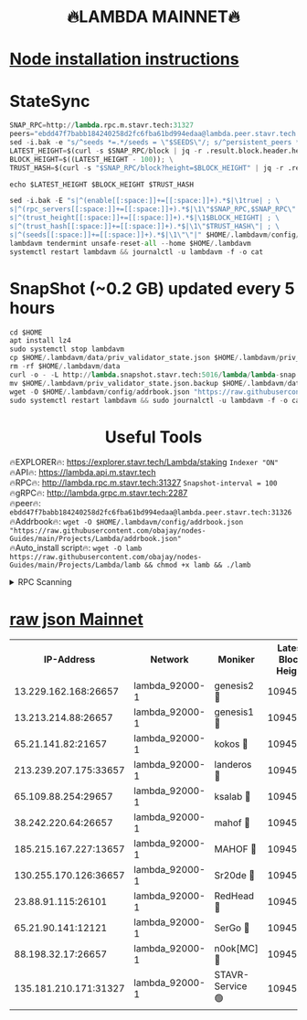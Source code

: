 <h1 align="center"> 🔥LAMBDA MAINNET🔥</h1>


[Node installation instructions](https://github.com/obajay/nodes-Guides/tree/main/Projects/Lambda)
=


# StateSync
```python
SNAP_RPC=http://lambda.rpc.m.stavr.tech:31327
peers="ebdd47f7babb184240258d2fc6fba61bd994edaa@lambda.peer.stavr.tech:31326" 
sed -i.bak -e "s/^seeds *=.*/seeds = \"$SEEDS\"/; s/^persistent_peers *=.*/persistent_peers = \"$PEERS\"/" $HOME/.lambdavm/config/config.toml
LATEST_HEIGHT=$(curl -s $SNAP_RPC/block | jq -r .result.block.header.height); \
BLOCK_HEIGHT=$((LATEST_HEIGHT - 100)); \
TRUST_HASH=$(curl -s "$SNAP_RPC/block?height=$BLOCK_HEIGHT" | jq -r .result.block_id.hash)

echo $LATEST_HEIGHT $BLOCK_HEIGHT $TRUST_HASH

sed -i.bak -E "s|^(enable[[:space:]]+=[[:space:]]+).*$|\1true| ; \
s|^(rpc_servers[[:space:]]+=[[:space:]]+).*$|\1\"$SNAP_RPC,$SNAP_RPC\"| ; \
s|^(trust_height[[:space:]]+=[[:space:]]+).*$|\1$BLOCK_HEIGHT| ; \
s|^(trust_hash[[:space:]]+=[[:space:]]+).*$|\1\"$TRUST_HASH\"| ; \
s|^(seeds[[:space:]]+=[[:space:]]+).*$|\1\"\"|" $HOME/.lambdavm/config/config.toml
lambdavm tendermint unsafe-reset-all --home $HOME/.lambdavm
systemctl restart lambdavm && journalctl -u lambdavm -f -o cat

```
# SnapShot (~0.2 GB) updated every 5 hours
```python
cd $HOME
apt install lz4
sudo systemctl stop lambdavm
cp $HOME/.lambdavm/data/priv_validator_state.json $HOME/.lambdavm/priv_validator_state.json.backup
rm -rf $HOME/.lambdavm/data
curl -o - -L http://lambda.snapshot.stavr.tech:5016/lambda/lambda-snap.tar.lz4 | lz4 -c -d - | tar -x -C $HOME/.lambdavm --strip-components 2
mv $HOME/.lambdavm/priv_validator_state.json.backup $HOME/.lambdavm/data/priv_validator_state.json
wget -O $HOME/.lambdavm/config/addrbook.json "https://raw.githubusercontent.com/obajay/nodes-Guides/main/Projects/Lambda/addrbook.json"
sudo systemctl restart lambdavm && sudo journalctl -u lambdavm -f -o cat
```
 <h1 align="center"> Useful Tools</h1>

🔥EXPLORER🔥:      https://explorer.stavr.tech/Lambda/staking	        `Indexer "ON"` \
🔥API🔥: 			 		 https://lambda.api.m.stavr.tech \
🔥RPC🔥:           http://lambda.rpc.m.stavr.tech:31327	              `Snapshot-interval = 100` \
🔥gRPC🔥:          http://lambda.grpc.m.stavr.tech:2287 \
🔥peer🔥:					 `ebdd47f7babb184240258d2fc6fba61bd994edaa@lambda.peer.stavr.tech:31326` \
🔥Addrbook🔥:    ```wget -O $HOME/.lambdavm/config/addrbook.json "https://raw.githubusercontent.com/obajay/nodes-Guides/main/Projects/Lambda/addrbook.json"``` \
🔥Auto_install script🔥: ```wget -O lamb https://raw.githubusercontent.com/obajay/nodes-Guides/main/Projects/Lambda/lamb && chmod +x lamb && ./lamb```


<details>
<summary>RPC Scanning</summary>

<h2 align="center"> We scan nodes in real time every 4 hours. And we provide the final result of RPC endpoints.
We cannot influence the operation of these nodes in any way. </h2>


```python
If Voting Power is higher than 0 --> then the Node is a validator of the network and may be subject to attack and be a potential threat to the chain.
```
```python
We marked such validators with a red symbol
```

</details>

[raw json Mainnet](https://rpc-check.lambm.stavr.tech/lambm/rpc-lambm-result.json)
=


<table><tr><th>IP-Address</th><th>Network</th><th>Moniker</th><th>Latest Block Height</th><th>Earliest Block Height</th><th>Catching Up</th><th>Tx Index</th><th>Voting Power</th><th>Scan Time</th></tr><tr><td>13.229.162.168:26657</td><td>lambda_92000-1</td><td>genesis2 🔴</td><td>10945127</td><td>1</td><td>False</td><td>on</td><td>16647390</td><td>2024-01-04T22:03:52.219638029UTC</td></tr><tr><td>13.213.214.88:26657</td><td>lambda_92000-1</td><td>genesis1 🔴</td><td>10945127</td><td>1</td><td>False</td><td>on</td><td>107835</td><td>2024-01-04T22:03:57.104187154UTC</td></tr><tr><td>65.21.141.82:21657</td><td>lambda_92000-1</td><td>kokos 🔴</td><td>10945128</td><td>7716001</td><td>False</td><td>off</td><td>546765</td><td>2024-01-04T22:03:59.531528547UTC</td></tr><tr><td>213.239.207.175:33657</td><td>lambda_92000-1</td><td>landeros 🔴</td><td>10945126</td><td>8136001</td><td>False</td><td>off</td><td>1251876</td><td>2024-01-04T22:03:46.178432695UTC</td></tr><tr><td>65.109.88.254:29657</td><td>lambda_92000-1</td><td>ksalab 🔴</td><td>10945129</td><td>8715001</td><td>False</td><td>on</td><td>505310</td><td>2024-01-04T22:04:02.336231927UTC</td></tr><tr><td>38.242.220.64:26657</td><td>lambda_92000-1</td><td>mahof 🔴</td><td>10945124</td><td>10131001</td><td>False</td><td>off</td><td>770350</td><td>2024-01-04T22:03:39.428881726UTC</td></tr><tr><td>185.215.167.227:13657</td><td>lambda_92000-1</td><td>MAHOF 🔴</td><td>10945127</td><td>10134001</td><td>False</td><td>on</td><td>2051510</td><td>2024-01-04T22:03:55.833812280UTC</td></tr><tr><td>130.255.170.126:36657</td><td>lambda_92000-1</td><td>Sr20de 🔴</td><td>10945126</td><td>10715001</td><td>False</td><td>off</td><td>674184</td><td>2024-01-04T22:03:46.657976460UTC</td></tr><tr><td>23.88.91.115:26101</td><td>lambda_92000-1</td><td>RedHead 🔴</td><td>10945126</td><td>10845126</td><td>False</td><td>off</td><td>553202</td><td>2024-01-04T22:03:46.895215957UTC</td></tr><tr><td>65.21.90.141:12121</td><td>lambda_92000-1</td><td>SerGo 🔴</td><td>10945129</td><td>10845129</td><td>False</td><td>off</td><td>10591798</td><td>2024-01-04T22:04:02.683050055UTC</td></tr><tr><td>88.198.32.17:26657</td><td>lambda_92000-1</td><td>n0ok[MC] 🔴</td><td>10945129</td><td>10845129</td><td>False</td><td>off</td><td>1578630</td><td>2024-01-04T22:04:05.690555671UTC</td></tr><tr><td>135.181.210.171:31327</td><td>lambda_92000-1</td><td>STAVR-Service 🟢</td><td>10945129</td><td>10941501</td><td>False</td><td>on</td><td>0</td><td>2024-01-04T22:04:01.964832524UTC</td></tr></table>
